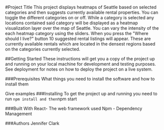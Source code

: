 #Project Title
This project displays heatmaps of Seattle based on selected categories and then suggests currently available rental properties. You can toggle the different categories on or off. While a category is selected any locations contained said category will be displayed as a heatmap visualization layer over the map of Seattle. You can vary the intensity of the each heatmap category using the sliders. When you press the "Where should I live?" button 10 suggested rental listings will appear. These are currently available rentals which are located in the densest regions based on the categories currently selected.

##Getting Started
These instructions will get you a copy of the project up and running on your local machine for development and testing purposes. See deployment for notes on how to deploy the project on a live system.

###Prerequisites
What things you need to install the software and how to install them

Give examples
###Installing
To get the project up and running you need to run
`npm install and then`npm start

###Built With
React- The web framework used
Npm - Dependency Management

###Authors
Jennifer Clark
